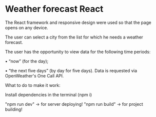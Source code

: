 # Weather forecast React

The React framework and responsive design were used so that the page opens on any device.

The user can select a city from the list for which he needs a weather forecast.

The user has the opportunity to view data for the following time periods:

• “now” (for the day);

• “the next five days” (by day for five days). Data is requested via OpenWeather's One Call API.

What to do to make it work:

Install dependencies in the terminal (npm i)

"npm run dev" -> for server deploying! "npm run build" -> for project building!

